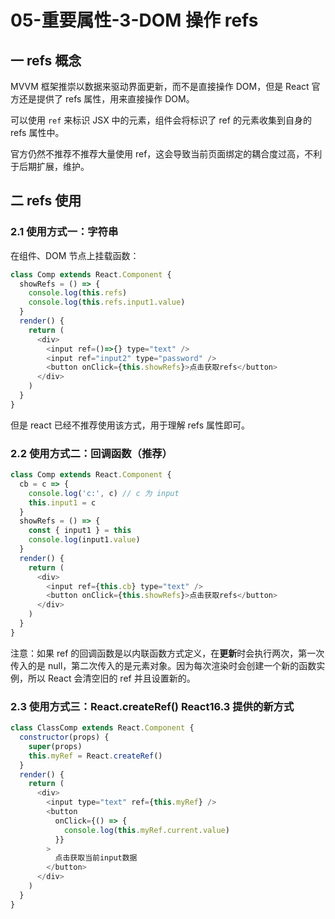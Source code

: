 # 05-重要属性-3-DOM 操作 refs

## 一 refs 概念

MVVM 框架推崇以数据来驱动界面更新，而不是直接操作 DOM，但是 React 官方还是提供了 refs 属性，用来直接操作 DOM。

可以使用 `ref` 来标识 JSX 中的元素，组件会将标识了 ref 的元素收集到自身的 refs 属性中。

官方仍然不推荐不推荐大量使用 ref，这会导致当前页面绑定的耦合度过高，不利于后期扩展，维护。

## 二 refs 使用

### 2.1 使用方式一：字符串

在组件、DOM 节点上挂载函数：

```js
class Comp extends React.Component {
  showRefs = () => {
    console.log(this.refs)
    console.log(this.refs.input1.value)
  }
  render() {
    return (
      <div>
        <input ref=()=>{} type="text" />
        <input ref="input2" type="password" />
        <button onClick={this.showRefs}>点击获取refs</button>
      </div>
    )
  }
}
```

但是 react 已经不推荐使用该方式，用于理解 refs 属性即可。

### 2.2 使用方式二：回调函数（推荐）

```js
class Comp extends React.Component {
  cb = c => {
    console.log('c:', c) // c 为 input
    this.input1 = c
  }
  showRefs = () => {
    const { input1 } = this
    console.log(input1.value)
  }
  render() {
    return (
      <div>
        <input ref={this.cb} type="text" />
        <button onClick={this.showRefs}>点击获取refs</button>
      </div>
    )
  }
}
```

注意：如果 ref 的回调函数是以内联函数方式定义，在**更新**时会执行两次，第一次传入的是 null，第二次传入的是元素对象。因为每次渲染时会创建一个新的函数实例，所以 React 会清空旧的 ref 并且设置新的。

### 2.3 使用方式三：React.createRef() React16.3 提供的新方式

```js
class ClassComp extends React.Component {
  constructor(props) {
    super(props)
    this.myRef = React.createRef()
  }
  render() {
    return (
      <div>
        <input type="text" ref={this.myRef} />
        <button
          onClick={() => {
            console.log(this.myRef.current.value)
          }}
        >
          点击获取当前input数据
        </button>
      </div>
    )
  }
}
```
